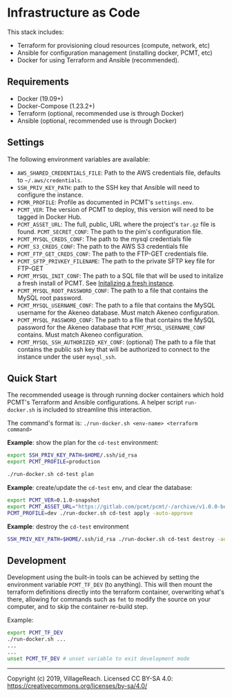 # Infrastructure as Code

This stack includes:
- Terraform for provisioning cloud resources (compute, network, etc)
- Ansible for configuration management (installing docker, PCMT, etc)
- Docker for using Terraform and Ansible (recommended).

## Requirements

- Docker (19.09+)
- Docker-Compose (1.23.2+)
- Terraform (optional, recommended use is through Docker)
- Ansible (optional, recommended use is through Docker)

## Settings

The following environment variables are available:

- `AWS_SHARED_CREDENTIALS_FILE`: Path to the AWS credentials file, defaults
  to `~/.aws/credentials`.
- `SSH_PRIV_KEY_PATH`: path to the SSH key that Ansible will need to configure
  the instance.
- `PCMR_PROFILE`: Profile as documented in PCMT's `settings.env`.
- `PCMT_VER`: The version of PCMT to deploy, this version will need to be
  tagged in Docker Hub.
- `PCMT_ASSET_URL`: The full, public, URL where the project's `tar.gz` file
  is found.
  `PCMT_SECRET_CONF`: The path to the pim's configuration file.
- `PCMT_MYSQL_CREDS_CONF`: The path to the mysql credentials file
- `PCMT_S3_CREDS_CONF`: The path to the AWS S3 credentials file
- `PCMT_FTP_GET_CREDS_CONF`: The path to the FTP-GET credentials file.
- `PCMT_SFTP_PRIVKEY_FILENAME`: The path to the private SFTP key file for 
  FTP-GET
- `PCMT_MYSQL_INIT_CONF`: The path to a SQL file that will be used to initalize
  a fresh install of PCMT.  See [Initalizing a fresh instance][mysql-init].
- `PCMT_MYSQL_ROOT_PASSWORD_CONF`: The path to a file that contains the MySQL
  root password.
- `PCMT_MYSQL_USERNAME_CONF`: The path to a file that contains the MySQL
  username for the Akeneo database.  Must match Akeneo configuration.
- `PCMT_MYSQL_PASSWORD_CONF`: The path to a file that contains the MySQL
  password for the Akeneo database that `PCMT_MYSQL_USERNAME_CONF` contains.
  Must match Akeneo configuration.
- `PCMT_MYSQL_SSH_AUTHORIZED_KEY_CONF`: (optional) The path to a file that
  contains the public ssh key that will be authorized to connect to the instance
  under the user `mysql_ssh`.

[mysql-init]: https://hub.docker.com/_/mysql/

## Quick Start

The recommended useage is through running docker containers which hold PCMT's
Terraform and Ansible configurations.  A helper script `run-docker.sh` is
included to streamline this interaction.

The command's format is: `./run-docker.sh <env-name> <terraform command>`

__Example__: show the plan for the `cd-test` environment:
```bash
export SSH_PRIV_KEY_PATH=$HOME/.ssh/id_rsa
export PCMT_PROFILE=production

./run-docker.sh cd-test plan
```

__Example__: create/update the `cd-test` env, and clear the database:

```bash
export PCMT_VER=0.1.0-snapshot
export PCMT_ASSET_URL="https://gitlab.com/pcmt/pcmt/-/archive/v1.0.0-beta2/pcmt-v1.0.0-beta2.tar.gz"
PCMT_PROFILE=dev ./run-docker.sh cd-test apply -auto-approve
```

__Example__: destroy the `cd-test` environment

```bash
SSH_PRIV_KEY_PATH=$HOME/.ssh/id_rsa ./run-docker.sh cd-test destroy -auto-approve
```

## Development

Development using the built-in tools can be achieved by setting the environment variable `PCMT_TF_DEV` (to anything).
This will then mount the terraform definitions directly into the terraform container, overwriting what's there,
allowing for commands such as `fmt` to modify the source on your computer, and to skip the container re-build step.

Example:
```bash
export PCMT_TF_DEV
./run-docker.sh ...
...
...
unset PCMT_TF_DEV # unset variable to exit development mode
```

---
Copyright (c) 2019, VillageReach.  Licensed CC BY-SA 4.0:  https://creativecommons.org/licenses/by-sa/4.0/
